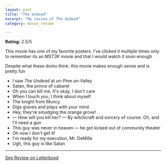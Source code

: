 ```yaml
---
layout: post
title: "The Undead"
excerpt: "My review of The Undead"
category: movie_review

---
```


**Rating:** 2.5/5

This movie has one of my favorite posters. I've clicked it multiple times only to remember its an <i>MST3K</i> movie and that I would watch it soon enough

Despite what these dorks think. this movie makes enough sense and is pretty fun

* I saw <i>The Undead</i> at un-Pine un-Valley
* Satan, the prince of cabaret
* Oh you can kill me. It's okay, I don't care
* When I touch you, I think about myself
* The knight from Muncy
* Digs graves and plays with your mind
* Hey, they're smudging the orange grove!
* — How will you kill her? — By witchcraft and sorcery of course. Oh, and I'll need a gun
* This guy was never in heaven — he got kicked out of community theater
* Oh now I don't get it!
* I'm ready for my execution, Mr. DeMille
* Ugh, this guy is like Satan

<hr>

[See Review on Letterboxd](https://boxd.it/5I2fDH)
